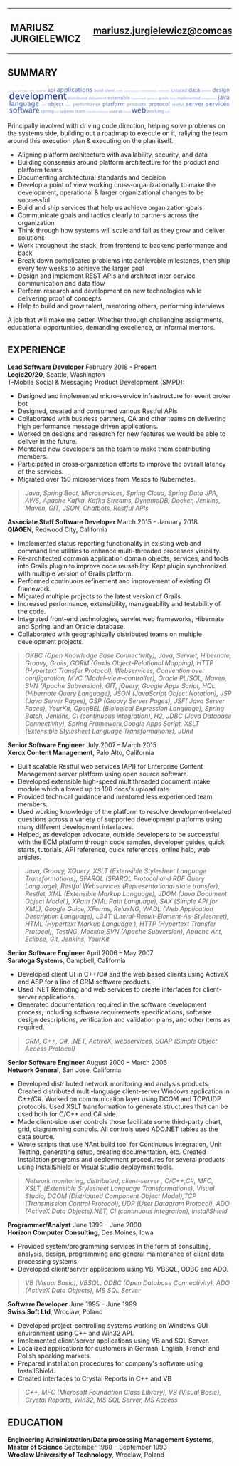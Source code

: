 <table>
<tbody>
<tr>
<td><h2><bold>MARIUSZ JURGIELEWICZ</bold></h2></td>
<td><img src="linkedinqr.jpg" alt="LinkedIn"></td>
<td><h2><a href="mailto:mariusz.jurgielewicz@comcast.net">mariusz.jurgielewicz@comcast.net</a><h2></td>
</tr>
</body>
</table>

## SUMMARY
![](resume_tagcloud.png)

Principally involved with driving code direction, helping solve problems on the systems side, building out a roadmap to execute on it, rallying the team around this execution plan & executing on the plan itself.

* Aligning platform architecture with availability, security, and data
* Building consensus around platform architecture for the product and platform teams
* Documenting architectural standards and decision
* Develop a point of view working cross-organizationally to make the development, operational & larger organizational changes to be successful
* Build and ship services that help us achieve organization goals
* Communicate goals and tactics clearly to partners across the organization
* Think through how systems will scale and fail as they grow and deliver solutions
* Work throughout the stack, from frontend to backend performance and back
* Break down complicated problems into achievable milestones, then ship every few weeks to achieve the larger goal
* Design and implement REST APIs and architect inter-service communication and data flow
* Perform research and development on new technologies while delivering proof of concepts
* Help to build and grow talent, mentoring others, performing interviews

A job that will make me better. Whether through challenging assignments, educational opportunities, demanding excellence, or informal mentors.

## EXPERIENCE
**Lead Software Developer** February 2018 - Present \
**Logic20/20**, Seattle, Washington \
T-Mobile Social & Messaging Product Development (SMPD):

* Designed and implemented micro-service infrastructure for event broker bot
* Designed, created and consumed various Restful APIs
* Collaborated with business partners, QA and other teams on delivering high performance message driven applications.
* Worked on designs and research for new features we would be able to deliver in the future.
* Mentored new developers on the team to make them contributing members.
* Participated in cross‐organization efforts to improve the overall latency of the services.
* Migrated over 150 microservices from Mesos to Kubernetes.

> _Java, Spring Boot, Microservices, Spring Cloud, Spring Data JPA, AWS, Apache Kafka, Kafka Streams, DynamoDB, Docker, Jenkins, Maven, GIT, JSON, Chatbots, Restful APIs_


**Associate Staff Software Developer** March 2015 - January 2018 \
**QIAGEN**, Redwood City, California

* Implemented status reporting functionality in existing web and command line utilities to enhance multi-threaded processes visibility.
* Re-architected common application domain objects, services, and tools into Grails plugin to improve code reusability. Kept plugin synchronized with multiple version of Grails platform.
* Performed continuous refinement and improvement of existing CI framework.
* Migrated multiple projects to the latest version of Grails.
* Increased performance, extensibility, manageability and testability of the code.
* Integrated front-end technologies, servlet web frameworks, Hibernate and Spring, and an Oracle database.
* Collaborated with geographically distributed teams on multiple development projects.
  
> _OKBC (Open Knowledge Base Connectivity), Java, Servlet, Hibernate, Groovy, Grails, GORM (Grails Object-Relational Mapping), HTTP (Hypertext Transfer Protocol), Webservices, Convention over configuration, MVC (Model–view–controller), Oracle PL/SQL, Maven, SVN (Apache Subversion), GIT, jQuery, Google Apps Script, HQL (Hibernate Query Language), JSON (JavaScript Object Notation), JSP (Java Server Pages), GSP (Groovy Server Pages), JSF( Java Server Faces), YourKit, OpenBEL (Biological Expression Language), Spring Batch, Jenkins, CI (continuous integration), H2, JDBC (Java Database Connectivity), Spring Framework,Google Apps Script, 
XSLT (Extensible Stylesheet Language Transformations), JUnit_

**Senior Software Engineer** July 2007 – March 2015 \
**Xerox Content Management**, Palo Alto, California

* Built scalable Restful web services (API) for Enterprise Content Management server platform using open source software.
* Developed extensible high-speed multithreaded document intake module which allowed up to 100 docs/s upload rate.
* Provided technical guidance and mentored less experienced team members.
* Used working knowledge of the platform to resolve development-related questions across a variety of supported development platforms using many different development interfaces.
* Helped, as developer advocate, outside developers to be successful with the ECM platform through code samples, developer guides, quick starts, tutorials, API reference, quick references, online help, web articles.

> _Java, Groovy, XQuery, XSLT (Extensible Stylesheet Language Transformations), SPARQL (SPARQL Protocol and RDF Query Language), Restful Webservices (Representational state transfer), Restlet, XML (Extensible Markup Language), JDOM (Java Document Object Model ), XPath (XML Path Language), SAX (Simple API for XML), Google Guice, XForms, RelaxNG, WADL (Web Application Description Language), L34T (Literal-Result-Element-As-Stylesheet), HTML (Hypertext Markup Language ), HTTP (Hypertext Transfer Protocol), TestNG, Mockito,SVN (Apache Subversion), Apache Ant, Eclipse, Git, Jenkins, YourKit_

**Senior Software Engineer** April 2006 – May 2007 \
**Saratoga Systems**, Campbell, California
* Developed client UI in C++/C\# and the web based clients using ActiveX and ASP for a line of CRM software products.
* Used .NET Remoting and web services to create interfaces for client-server applications.
* Generated documentation required in the software development process, including software requirements specifications, software design descriptions, verification and validation plans, and other items as required.

> _CRM, C++, C#, .NET, ActiveX, webservices, SOAP (Simple Object Access Protocol)_


**Senior Software Engineer** August 2000 – March 2006 \
**Network General**, San Jose, California

* Developed distributed network monitoring and analysis products. Created distributed multi-language client-server Windows application in C++/C#. Worked on communication layer using DCOM and TCP/UDP protocols. Used XSLT transformation to generate structures that can be used both for C/C++ and C# side.
* Made client-side user controls those facilitate some third-party chart, grid, diagramming controls. All controls used ADO.NET tables as the data source.
* Wrote scripts that use NAnt build tool for Continuous Integration, Unit Testing, generating setup, creating documentation, etc. Created installation programs and deployment procedures for several products using InstallShield or Visual Studio deployment tools.

> _Network monitoring, distributed, client-server , C/C++,C#, MFC, XSLT, (Extensible Stylesheet Language Transformations), Visual Studio, DCOM (Distributed Component Object Model),TCP (Transmission Control Protocol), UDP (User Datagram Protocol), ADO (ActiveX Data Objects).NET, CI (continuous integration), InstallShield_

**Programmer/Analyst** June 1999 – June 2000 \
**Horizon Computer Consulting**, Des Moines, Iowa

* Provided system/programming services in the form of consulting, analysis, design, programming and general maintenance of client data processing systems
* Developed client/server applications using VB, VBSQL, ODBC and ADO.

> _VB (Visual Basic), VBSQL, ODBC (Open Database Connectivity), ADO (ActiveX Data Objects), MS SQL Server_

**Software Developer** June 1995 – June 1999 \
**Swiss Soft Ltd**, Wroclaw, Poland

* Developed project-controlling systems working on Windows GUI environment using C++ and Win32 API.
* Implemented client/server applications using VB and SQL Server.
* Localized applications for customers in German, English, French and Polish speaking markets.
* Prepared installation procedures for company's software using InstallShield.
* Created interfaces to Crystal Reports in C++ and VB

> _C++, MFC (Microsoft Foundation Class Library), VB (Visual Basic), Crystal Reports, Win32, MS SQL Server, MS Access_

## EDUCATION

**Engineering Administration/Data processing Management Systems, Master of Science** September 1988 – September 1993 \
**Wroclaw University of Technology**, Wroclaw, Poland